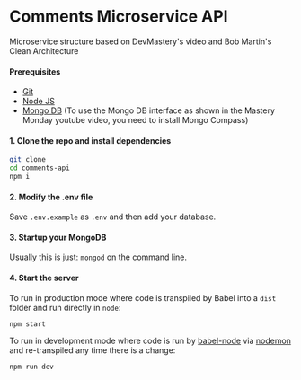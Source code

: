 # Comments Microservice API

Microservice structure based on DevMastery's video and Bob Martin's Clean Architecture

#### Prerequisites

- [Git](https://git-scm.com/downloads)
- [Node JS](https://nodejs.org/en/)
- [Mongo DB](https://www.mongodb.com) (To use the Mongo DB interface as shown in the Mastery Monday youtube video, you need to install Mongo Compass)

#### 1. Clone the repo and install dependencies

```bash
git clone
cd comments-api
npm i
```

#### 2. Modify the .env file

Save `.env.example` as `.env` and then add your database.

#### 3. Startup your MongoDB

Usually this is just: `mongod` on the command line.

#### 4. Start the server

To run in production mode where code is transpiled by Babel into a `dist` folder and run directly in `node`:

```bash
npm start
```

To run in development mode where code is run by [babel-node](https://babeljs.io/docs/en/babel-node) via [nodemon](https://nodemon.io) and re-transpiled any time there is a change:

```bash
npm run dev
```
